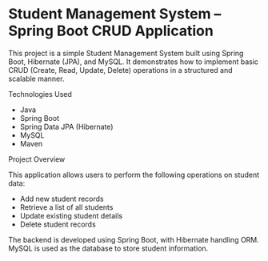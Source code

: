 # Student Management System – Spring Boot CRUD Application

This project is a simple Student Management System built using Spring Boot, Hibernate (JPA), and MySQL. It demonstrates how to implement basic CRUD (Create, Read, Update, Delete) operations in a structured and scalable manner.

Technologies Used

- Java
- Spring Boot
- Spring Data JPA (Hibernate)
- MySQL
- Maven

Project Overview

This application allows users to perform the following operations on student data:

- Add new student records
- Retrieve a list of all students
- Update existing student details
- Delete student records

The backend is developed using Spring Boot, with Hibernate handling ORM. MySQL is used as the database to store student information.


